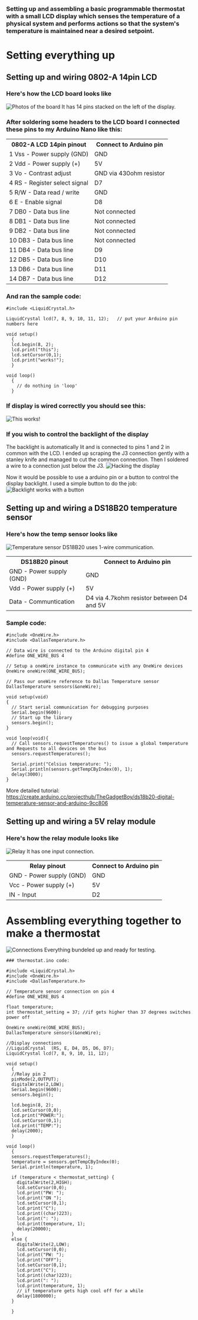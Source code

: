 ### Setting up and assembling a basic programmable thermostat with a small LCD display which senses the temperature of a physical system and performs actions so that the system's temperature is maintained near a desired setpoint. 

# Setting everything up

## Setting up and wiring 0802-A 14pin LCD

### Here's how the LCD board looks like
![Photos of the board](img/0802-lcd.jpg)
It has 14 pins stacked on the left of the display.

### After soldering some headers to the LCD board I connected these pins to my Arduino Nano like this:

<table>
  <tr>
    <th>0802-A LCD 14pin pinout </th>
    <th>Connect to Arduino pin</th>
  </tr>
  <tr>
    <td>1 Vss - Power supply (GND)</td>
    <td>GND</td>
  </tr>
  <tr>
    <td>2 Vdd - Power supply (+)</td>
    <td>5V</td>
  </tr>
  <tr>
    <td>3 Vo - Contrast adjust</td>
    <td>GND via 430ohm resistor</td>
  </tr>
  <tr>
    <td>4 RS - Register select signal</td>
    <td>D7</td>
  </tr>
  <tr>
    <td>5 R/W - Data read / write</td>
    <td>GND</td>
  </tr>
  <tr>
    <td>6 E - Enable signal</td>
    <td>D8</td>
  </tr>
  <tr>
    <td>7 DB0 - Data bus line</td>
    <td>Not connected</td>
  </tr>
  <tr>
    <td>8 DB1 - Data bus line</td>
    <td>Not connected</td>
  </tr>
  <tr>
    <td>9 DB2 - Data bus line</td>
    <td>Not connected</td>
  </tr>
  <tr>
    <td>10 DB3 - Data bus line</td>
    <td>Not connected</td>
  </tr>
  <tr>
    <td>11 DB4 - Data bus line</td>
    <td>D9</td>
  </tr>
  <tr>
    <td>12 DB5 - Data bus line</td>
    <td>D10</td>
  </tr>
  <tr>
    <td>13 DB6 - Data bus line</td>
    <td>D11</td>
  </tr>
  <tr>
    <td>14 DB7 - Data bus line</td>
    <td>D12</td>
  </tr>
</table>

### And ran the sample code:

    #include <LiquidCrystal.h>

    LiquidCrystal lcd(7, 8, 9, 10, 11, 12);   // put your Arduino pin numbers here

    void setup()
      {
      lcd.begin(8, 2); 
      lcd.print("this");
      lcd.setCursor(0,1);
      lcd.print("works!");
      }

    void loop()
      {
        // do nothing in 'loop'
      }

### If display is wired correctly you should see this:
![This works!](img/lcd-works.jpg)

### If you wish to control the backlight of the display
The backlight is automatically lit and is connected to pins 1 and 2 in common with the LCD. I ended up scraping the J3 connection gently with a stanley knife and managed to cut the common connection. Then I soldered a wire to a connection just below the J3.
![Hacking the display](img/0802-controlling-backlight.jpg)

Now it would be possible to use a arduino pin or a button to control the display backlight. I used a simple button to do the job:
![Backlight works with a button](img/button.jpg)



## Setting up and wiring a DS18B20 temperature sensor

### Here's how the temp sensor looks like
![Temperature sensor](img/ds18b20.jpg)
DS18B20 uses 1-wire communication.

<table>
  <tr>
    <th>DS18B20 pinout </th>
    <th>Connect to Arduino pin</th>
  </tr>
  <tr>
    <td>GND - Power supply (GND)</td>
    <td>GND</td>
  </tr>
  <tr>
    <td>Vdd - Power supply (+)</td>
    <td>5V</td>
  </tr>
  <tr>
    <td>Data - Communtication</td>
    <td>D4 via 4.7kohm resistor between D4 and 5V</td>
  </tr>
</table>

### Sample code:

    #include <OneWire.h>
    #include <DallasTemperature.h>

    // Data wire is connected to the Arduino digital pin 4
    #define ONE_WIRE_BUS 4

    // Setup a oneWire instance to communicate with any OneWire devices
    OneWire oneWire(ONE_WIRE_BUS);

    // Pass our oneWire reference to Dallas Temperature sensor 
    DallasTemperature sensors(&oneWire);

    void setup(void)
    {
      // Start serial communication for debugging purposes
      Serial.begin(9600);
      // Start up the library
      sensors.begin();
    }

    void loop(void){ 
      // Call sensors.requestTemperatures() to issue a global temperature and Requests to all devices on the bus
      sensors.requestTemperatures(); 
      
      Serial.print("Celsius temperature: ");
      Serial.println(sensors.getTempCByIndex(0), 1); 
      delay(3000);
    }

More detailed tutorial: https://create.arduino.cc/projecthub/TheGadgetBoy/ds18b20-digital-temperature-sensor-and-arduino-9cc806


## Setting up and wiring a 5V relay module

### Here's how the relay module looks like
![Relay](img/relay-module.jpg)
It has one input connection.

<table>
  <tr>
    <th>Relay pinout </th>
    <th>Connect to Arduino pin</th>
  </tr>
  <tr>
    <td>GND - Power supply (GND)</td>
    <td>GND</td>
  </tr>
  <tr>
    <td>Vcc - Power supply (+)</td>
    <td>5V</td>
  </tr>
  <tr>
    <td>IN - Input</td>
    <td>D2</td>
  </tr>
</table>

# Assembling everything together to make a thermostat

![Connections](img/connections.jpg)
Everything bundeled up and ready for testing.

    ### thermostat.ino code:

    #include <LiquidCrystal.h>
    #include <OneWire.h>
    #include <DallasTemperature.h>

    // Temperature sensor connection on pin 4
    #define ONE_WIRE_BUS 4

    float temperature;
    int thermostat_setting = 37; //if gets higher than 37 degrees switches power off

    OneWire oneWire(ONE_WIRE_BUS);
    DallasTemperature sensors(&oneWire);

    //Display connections
    //LiquidCrystal  (RS, E, D4, D5, D6, D7);
    LiquidCrystal lcd(7, 8, 9, 10, 11, 12); 

    void setup()
      {
      //Relay pin 2
      pinMode(2,OUTPUT);
      digitalWrite(2,LOW);
      Serial.begin(9600);
      sensors.begin();
        
      lcd.begin(8, 2);
      lcd.setCursor(0,0);
      lcd.print("POWER:");
      lcd.setCursor(0,1);
      lcd.print("TEMP:");
      delay(2000);
      }

    void loop()
      { 
      sensors.requestTemperatures();
      temperature = sensors.getTempCByIndex(0);
      Serial.println(temperature, 1);

      if (temperature < thermostat_setting) {
        digitalWrite(2,HIGH); 
        lcd.setCursor(0,0);
        lcd.print("PW: ");
        lcd.print("ON ");
        lcd.setCursor(0,1);
        lcd.print("C");
        lcd.print((char)223);
        lcd.print(": ");
        lcd.print(temperature, 1);
        delay(20000);
      }
      else {
        digitalWrite(2,LOW); 
        lcd.setCursor(0,0);
        lcd.print("PW: ");
        lcd.print("OFF");
        lcd.setCursor(0,1);
        lcd.print("C");
        lcd.print((char)223);
        lcd.print(": ");
        lcd.print(temperature, 1);
        // if temperature gets high cool off for a while
        delay(1800000);
      }
        
      }